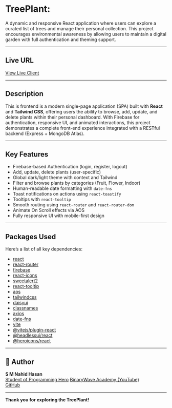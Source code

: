 # TreePlant:

A dynamic and responsive React application where users can explore a curated list of trees and manage their personal collection. This project encourages environmental awareness by allowing users to maintain a digital garden with full authentication and theming support.

---

##  Live URL

[View Live Client](https://tree-plant-store.web.app/)

---

##  Description

This is frontend is a modern single-page application (SPA) built with **React** and **Tailwind CSS**, offering users the ability to browse, add, update, and delete plants within their personal dashboard. With Firebase for authentication, responsive UI, and animated interactions, this project demonstrates a complete front-end experience integrated with a RESTful backend (Express + MongoDB Atlas).

---

##  Key Features

-   Firebase-based Authentication (login, register, logout)
-  Add, update, delete plants (user-specific)
-  Global dark/light theme with context and Tailwind
-  Filter and browse plants by categories (Fruit, Flower, Indoor)
-  Human-readable date formatting with `date-fns`
-  Toast notifications on actions using `react-toastify`
-  Tooltips with `react-tooltip`
-  Smooth routing using `react-router` and `react-router-dom`
-  Animate On Scroll effects via AOS
-  Fully responsive UI with mobile-first design

---

##  Packages Used

Here’s a list of all key dependencies:

- [react](https://www.npmjs.com/package/react)
- [react-router](https://www.npmjs.com/package/react-router)
- [firebase](https://www.npmjs.com/package/firebase)
- [react-icons](https://www.npmjs.com/package/react-icons)
- [sweetalert2](https://sweetalert2.github.io/)
- [react-tooltip](https://www.npmjs.com/package/react-tooltip)
- [aos](https://www.npmjs.com/package/aos)
- [tailwindcss](https://www.npmjs.com/package/tailwindcss)
- [daisyui](https://www.npmjs.com/package/daisyui)
- [classnames](https://www.npmjs.com/package/classnames)
- [axios](https://www.npmjs.com/package/axios)
- [date-fns](https://www.npmjs.com/package/date-fns)
- [vite](https://www.npmjs.com/package/vite)
- [@vitejs/plugin-react](https://www.npmjs.com/package/@vitejs/plugin-react)
- [@headlessui/react](https://www.npmjs.com/package/@headlessui/react)
- [@heroicons/react](https://www.npmjs.com/package/@heroicons/react)

---

## 👤 Author

**S M Nahid Hasan**  
[Student of Programming Hero]()
[BinaryWave Academy (YouTube)](https://youtu.be/EJYIh55cGwg?si=sXvEi-ZLNzR0neZ-)  
[GitHub](https://github.com/smnahidweb)

---


 **Thank you for exploring the TreePlant!**
